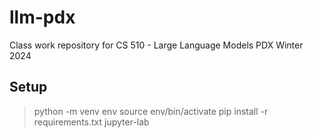 # llm-pdx
Class work repository for CS 510 - Large Language Models PDX Winter 2024

## Setup
> python -m venv env
> source env/bin/activate
> pip install -r requirements.txt
> jupyter-lab
